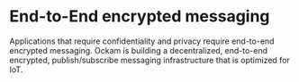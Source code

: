 # End-to-End encrypted messaging

Applications that require confidentiality and privacy require end-to-end encrypted messaging. Ockam is building a decentralized, end-to-end encrypted, publish/subscribe messaging infrastructure that is optimized for IoT.
